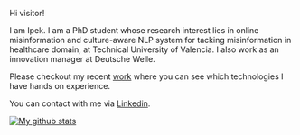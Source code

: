 Hi visitor!

I am Ipek. I am a PhD student whose research interest lies in online misinformation and culture-aware NLP system for tacking misinformation in healthcare domain, at Technical University of Valencia. I also work as an innovation manager at Deutsche Welle.

Please checkout my recent [work](https://github.com/isspek/FakeNewsDetectionFramework) where you can see which technologies I have hands on experience.

You can contact with me via [Linkedin](https://www.linkedin.com/in/ipekbaris/). 

[![My github stats](https://github-readme-stats.vercel.app/api?username=isspek)](https://github.com/isspek/github-readme-stats)
